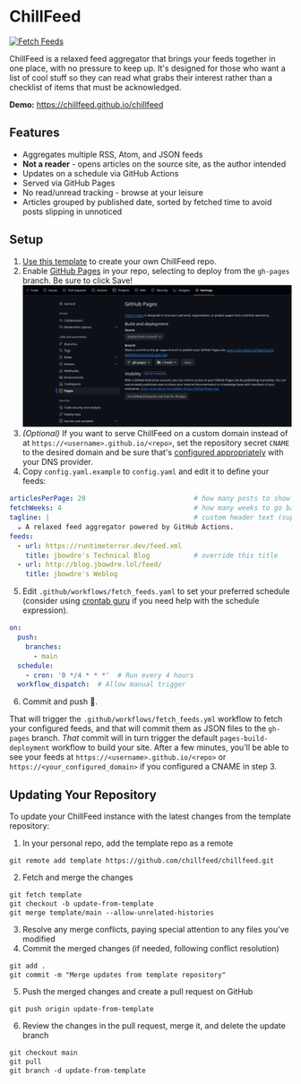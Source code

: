 # ChillFeed

[![Fetch Feeds](https://github.com/chillfeed/chillfeed/actions/workflows/fetch_feeds.yml/badge.svg)](https://github.com/chillfeed/chillfeed/actions/workflows/fetch_feeds.yml)

ChillFeed is a relaxed feed aggregator that brings your feeds together in one place, with no pressure to keep up. It's designed for those who want a list of cool stuff so they can read what grabs their interest rather than a checklist of items that must be acknowledged.

**Demo:** https://chillfeed.github.io/chillfeed


## Features

- Aggregates multiple RSS, Atom, and JSON feeds
- **Not a reader** - opens articles on the source site, as the author intended
- Updates on a schedule via GitHub Actions
- Served via GitHub Pages
- No read/unread tracking - browse at your leisure
- Articles grouped by published date, sorted by fetched time to avoid posts slipping in unnoticed

## Setup

1. [Use this template](https://github.com/new?template_name=chillfeed&template_owner=chillfeed) to create your own ChillFeed repo.
2. Enable [GitHub Pages](https://pages.github.com/) in your repo, selecting to deploy from the `gh-pages` branch. Be sure to click Save!
![Configuring GitHub Pages](.res/gh-pages-config.png)
3. *(Optional)* If you want to serve ChillFeed on a custom domain instead of at `https://<username>.github.io/<repo>`, set the repository secret `CNAME` to the desired domain and be sure that's [configured appropriately](https://docs.github.com/en/pages/configuring-a-custom-domain-for-your-github-pages-site) with your DNS provider.
4. Copy `config.yaml.example` to `config.yaml` and edit it to define your feeds:
```yaml
articlesPerPage: 20                           # how many posts to show on each page
fetchWeeks: 4                                 # how many weeks to go back
tagline: |                                    # custom header text (supports HTML)
  ☕ A relaxed feed aggregator powered by GitHub Actions.
feeds:
  - url: https://runtimeterror.dev/feed.xml
    title: jbowdre's Technical Blog           # override this title
  - url: http://blog.jbowdre.lol/feed/
    title: jbowdre's Weblog
```
5. Edit `.github/workflows/fetch_feeds.yaml` to set your preferred schedule (consider using [crontab guru](https://crontab.guru/) if you need help with the schedule expression).
```yaml
on:
  push:
    branches:
      - main
  schedule:
    - cron: '0 */4 * * *'  # Run every 4 hours
  workflow_dispatch:  # Allow manual trigger
```
6. Commit and push 🤞.

That will trigger the `.github/workflows/fetch_feeds.yml` workflow to fetch your configured feeds, and that will commit them as JSON files to the `gh-pages` branch. *That* commit will in turn trigger the default `pages-build-deployment` workflow to build your site. After a few minutes, you'll be able to see your feeds at `https://<username>.github.io/<repo>` or `https://<your_configured_domain>` if you configured a CNAME in step 3.

## Updating Your Repository

To update your ChillFeed instance with the latest changes from the template repository:
1. In your personal repo, add the template repo as a remote
```shell
git remote add template https://github.com/chillfeed/chillfeed.git
```
2. Fetch and merge the changes
```shell
git fetch template
git checkout -b update-from-template
git merge template/main --allow-unrelated-histories
```
3. Resolve any merge conflicts, paying special attention to any files you've modified
4. Commit the merged changes (if needed, following conflict resolution)
```shell
git add .
git commit -m "Merge updates from template repository"
```
5. Push the merged changes and create a pull request on GitHub
```shell
git push origin update-from-template
```
6. Review the changes in the pull request, merge it, and delete the update branch
```shell
git checkout main
git pull
git branch -d update-from-template
```


